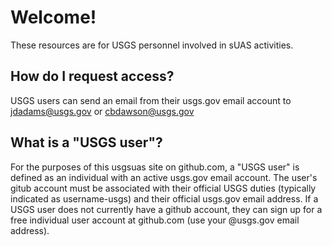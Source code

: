# Welcome!

These resources are for USGS personnel involved in sUAS activities. 

## How do I request access?
USGS users can send an email from their usgs.gov email account to jdadams@usgs.gov or cbdawson@usgs.gov

## What is a "USGS user"?
For the purposes of this usgsuas site on github.com, a "USGS user" is defined as an individual with an active usgs.gov email account. The user's gitub account must be associated with their official USGS duties (typically indicated as username-usgs) and their official usgs.gov email address. If a USGS user does not currently have a github account, they can sign up for a free individual user account at github.com (use your @usgs.gov email address).
